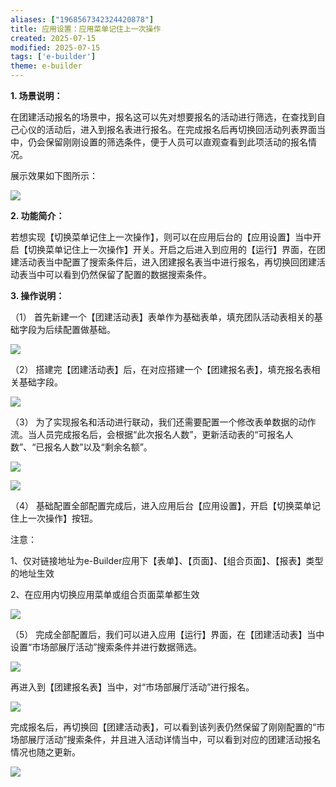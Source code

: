```yaml
---
aliases: ["1968567342324420878"]
title: 应用设置：应用菜单记住上一次操作
created: 2025-07-15
modified: 2025-07-15
tags: ['e-builder']
theme: e-builder
---
```


**1. 场景说明：**

在团建活动报名的场景中，报名这可以先对想要报名的活动进行筛选，在查找到自己心仪的活动后，进入到报名表进行报名。在完成报名后再切换回活动列表界面当中，仍会保留刚刚设置的筛选条件，便于人员可以直观查看到此项活动的报名情况。

展示效果如下图所示：

![](fd0e9faf839f6dbd88d50f713e4edd67.jpg)

**2. 功能简介：**

若想实现【切换菜单记住上一次操作】，则可以在应用后台的【应用设置】当中开启【切换菜单记住上一次操作】开关。开启之后进入到应用的【运行】界面，在团建活动表当中配置了搜索条件后，进入团建报名表当中进行报名，再切换回团建活动表当中可以看到仍然保留了配置的数据搜索条件。

**3. 操作说明：**

（1） 首先新建一个【团建活动表】表单作为基础表单，填充团队活动表相关的基础字段为后续配置做基础。

![](4135f75b63a0de53d89bac8ad619843b.jpg)

（2） 搭建完【团建活动表】后，在对应搭建一个【团建报名表】，填充报名表相关基础字段。

![](39640b652194430e94b6a17b9cc07639.jpg)

（3） 为了实现报名和活动进行联动，我们还需要配置一个修改表单数据的动作流。当人员完成报名后，会根据“此次报名人数”，更新活动表的“可报名人数”、“已报名人数”以及“剩余名额”。

![](2d72aa749a6772edec5ae21835ac3779.jpg)

![](0263c5c43e7d4c0fe704223b7d90264f.jpg)

（4） 基础配置全部配置完成后，进入应用后台【应用设置】，开启【切换菜单记住上一次操作】按钮。

注意：

1、仅对链接地址为e-Builder应用下【表单】、【页面】、【组合页面】、【报表】类型的地址生效

2、在应用内切换应用菜单或组合页面菜单都生效

![](98246d9e9e6d00bcbbbbba3fb018ac6a.jpg)

（5） 完成全部配置后，我们可以进入应用【运行】界面，在【团建活动表】当中设置“市场部展厅活动”搜索条件并进行数据筛选。

![](4304fb0bebe8a54d45222ec85d533d77.jpg)

再进入到【团建报名表】当中，对“市场部展厅活动”进行报名。

![](96afe9a298012a1a58b0f8080e995042.jpg)

完成报名后，再切换回【团建活动表】，可以看到该列表仍然保留了刚刚配置的“市场部展厅活动”搜索条件，并且进入活动详情当中，可以看到对应的团建活动报名情况也随之更新。

![](d8d5b403ee42e7dd3c168b96e084f1f1.jpg)